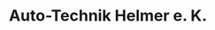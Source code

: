 ---
title: "Auto-Technik Helmer e. K."
url: /landsberg-am-lech/auto-technik-helmer-e-k/
shop: Autowerkstatt
---